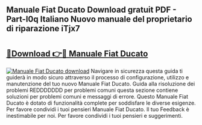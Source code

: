 ## Manuale Fiat Ducato Download gratuit PDF - Part-I0q Italiano Nuovo manuale del proprietario di riparazione iTjx7

# <h2><a href="http://dfcb1e.blite.top/?on=Manuale+Fiat+Ducato">🔗Download 👉🔴 Manuale Fiat Ducato</a></h2>

[![Manuale Fiat Ducato download](https://i.imgur.com/lujVjoI.png)](http://dfcb1e.blite.top/?on=Manuale+Fiat+Ducato)
Navigare in sicurezza questa guida ti guiderà in modo sicuro attraverso il processo di configurazione, utilizzo e manutenzione del tuo nuovo Manuale Fiat Ducato. Guida alla risoluzione dei problemi REDDDDDDD per problemi comuni questa sezione contiene soluzioni per problemi comuni e messaggi di errore. Questo Manuale Fiat Ducato è dotato di funzionalità complete per soddisfare le diverse esigenze. Per favore condividi i tuoi pensieri Manuale Fiat Ducato. Il tuo Feedback è inestimabile per noi. Per favore condividi i tuoi pensieri e suggerimenti.
